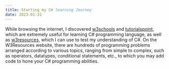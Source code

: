 ```yaml
---
title: Starting my C# learning Journey
date: 2023-01-31
---
```


While browsing the internet, I discovered <a href="https://www.w3schools.com/cs/index.php">w3schools</a> and <a href="https://www.tutorialspoint.com/csharp/index.htm">tutorialspoint</a>, which are extremely useful for learning C# programming language, as well as <a href="https://www.w3resource.com/csharp-exercises/">w3resources</a>, which I can use to test my understanding of C#. On the W3Resources website, there are hundreds of programming problems arranged according to various topics, ranging from simple to complex, such as operators, datatypes, conditional statements, etc., to which you may add code to hone your C# programming abilities.


